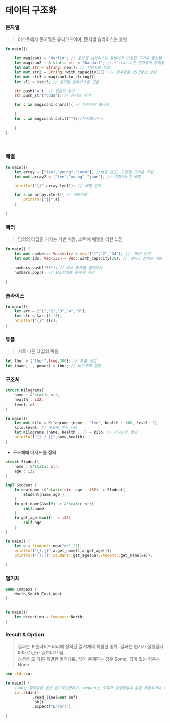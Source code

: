 # 데이터 구조화

### 문자열

> 러스트에서 문자열은 유니코드이며, 문자열 슬라이스는 불변

```rust
fn main(){

    let magican1 = "Merlin"; // 문자열 슬라이스는 불변이며 고정된 크기로 할당됌
    let magican2 : &'static str = "Gandalf"; // *'static은 문자열이 정적할당 되었음을 의미, 프로그램 종료시까지 남음
    let mut str = String::new(); // 빈문자열 생성
    let mut str2 = String::with_capacity(25); // 문자열을 25만큼만 생성
    let mut str3 = magican1.to_string();
    let sl1 = &str3; // 문자열 슬라이스를 만듬

    str.push('a'); // 한문자 추가
    str.push_str("dddd"); // 문자열 추가

    for c in magican1.chars(){ // 한문자씩 뽑아냄
        
    }
    for c in magican1.split(""){//문자열나누기

    }
}
```

<br>

### 배열 

```rust
fn main(){
    let array = ["lee","young","joon"]; //배열 선언, 고정된 크기를 가짐
    let mut array2 = ["lee","young","joon"]; // 변경가능한 배열

    println!("{}",array.len()); // 배열 길이

    for a in array.iter(){ // 배열순회
        println!("{}",a)
    }

}
```

### 벡터

> 임의의 타입을 가지는 가변 배열, 스택에 배열을 더한 느낌

```rust
fn main() {
    let mut numbers: Vec<&str> = vec!["1","2","34"]; //  벡터 선언
    let mut ids: Vec<i32> = Vec::with_capacity(25); // 길이가 정해진 배열
    
    numbers.push("55"); // 요소 한개를 끝에추가
    numbers.pop(); // 요소한개를 끝에서 제거
    
}
```

### 슬라이스

```rust
fn main(){
    let arr = ["1","2","3","4","5"];
    let slc = &arr[1..3];
    println!("{}",slc);
}
```

### 튜플

> 서로 다른 타입의 묶음

```rust
let thor = ("thor",true,300); // 튜플 생성
let (name, _, power) = thor; // 비구조화 할당
```

### 구조체

```rust
struct Kilograms{
    name : &'static str,
    health : i32,
    level: u8
}

fn main(){
    let mut kilo = Kilograms {name : "lee", health : 100, level: 2};
    kilo.level; // 구조체 변수 사용
    let Kilograms {name, health ,..} = kilo; // 비구조화 할당
    println!("{} / {}",name,health)
}

```

- 구조체에 메서드를 정의

```rust
struct Student{
    name : &'static str,
    age : i32
}

impl Student {
    fn new(name :&'static str, age : i32) -> Student{
        Student{name,age }
    }
    fn get_name(&self) -> &'static str{
        self.name
    }
    fn get_age(&self) -> i32{
        self.age
    }
}

fn main() {
    let a = Student::new("dd",21);
    println!("{},{}",a.get_name(),a.get_age());
    println!("{},{}",Student::get_age(&a),Student::get_name(&a));

}
```

### 열거체

```rust
enum Compass {
    North,South,East,West
}


fn main(){
    let direction = Compass::North;
}
```

### Result & Option

> 결과는 표준라이브러리에 정의된 열거체의 특별한 종류. 결과는 뭔가가 실행될때마다 Ok,Err 중하나가 됌. <br>
> 옵션은 또 다른 특별한 열거체로,  값이 존재하는 경우 Some, 값이 없는 경우는 None

```rust
use std::io;

fn main() {
    //ok는 결과값을 옵션 값으로반환하고, expect는 오류가 발생했을떄 값을 제공하거나 메세지를 보여줌
    io::stdin()
            .read_line(&mut buf)
            .ok()
            .expect("Error!");
    
}
```

